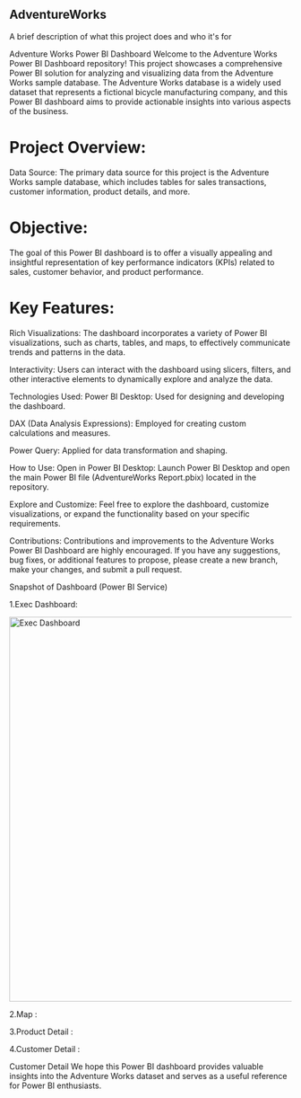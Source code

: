 ## AdventureWorks
A brief description of what this project does and who it's for

Adventure Works Power BI Dashboard Welcome to the Adventure Works Power BI Dashboard repository! This project showcases a comprehensive Power BI solution for analyzing and visualizing data from the Adventure Works sample database. The Adventure Works database is a widely used dataset that represents a fictional bicycle manufacturing company, and this Power BI dashboard aims to provide actionable insights into various aspects of the business.

# Project Overview:
Data Source: The primary data source for this project is the Adventure Works sample database, which includes tables for sales transactions, customer information, product details, and more.

# Objective:
The goal of this Power BI dashboard is to offer a visually appealing and insightful representation of key performance indicators (KPIs) related to sales, customer behavior, and product performance.

# Key Features:
Rich Visualizations: The dashboard incorporates a variety of Power BI visualizations, such as charts, tables, and maps, to effectively communicate trends and patterns in the data.

Interactivity: Users can interact with the dashboard using slicers, filters, and other interactive elements to dynamically explore and analyze the data.

Technologies Used: Power BI Desktop: Used for designing and developing the dashboard.

DAX (Data Analysis Expressions): Employed for creating custom calculations and measures.

Power Query: Applied for data transformation and shaping.

How to Use: Open in Power BI Desktop: Launch Power BI Desktop and open the main Power BI file (AdventureWorks Report.pbix) located in the repository.

Explore and Customize: Feel free to explore the dashboard, customize visualizations, or expand the functionality based on your specific requirements.

Contributions: Contributions and improvements to the Adventure Works Power BI Dashboard are highly encouraged. If you have any suggestions, bug fixes, or additional features to propose, please create a new branch, make your changes, and submit a pull request.

Snapshot of Dashboard (Power BI Service)

1.Exec Dashboard:

<img width="685" alt="Exec Dashboard" src="https://github.com/SonaAnn/Power-BI/assets/11336104/711f5edf-a4dd-4c3d-92c8-844c7f9b6aa2">

2.Map :

3.Product Detail :

4.Customer Detail :

Customer Detail We hope this Power BI dashboard provides valuable insights into the Adventure Works dataset and serves as a useful reference for Power BI enthusiasts.

